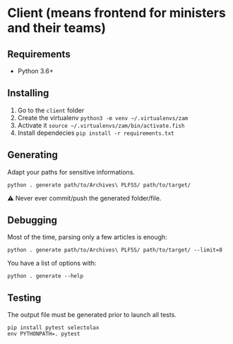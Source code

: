 # Client (means frontend for ministers and their teams)

## Requirements

*   Python 3.6+

## Installing

1.  Go to the `client` folder
2.  Create the virtualenv `python3 -m venv ~/.virtualenvs/zam`
3.  Activate it `source ~/.virtualenvs/zam/bin/activate.fish`
4.  Install dependecies `pip install -r requirements.txt`

## Generating

Adapt your paths for sensitive informations.

    python . generate path/to/Archives\ PLFSS/ path/to/target/

⚠️ Never ever commit/push the generated folder/file.

## Debugging

Most of the time, parsing only a few articles is enough:

    python . generate path/to/Archives\ PLFSS/ path/to/target/ --limit=8

You have a list of options with:

    python . generate --help

## Testing

The output file must be generated prior to launch all tests.

    pip install pytest selectolax
    env PYTHONPATH=. pytest
